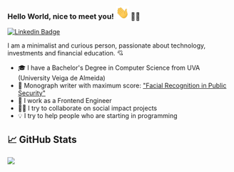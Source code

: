 ### Hello World, nice to meet you! <img src="https://raw.githubusercontent.com/thiagobonisoficial/thiagobonisoficial/master/wave.gif" width="30px"> 👨‍🚀

[![Linkedin Badge](https://img.shields.io/badge/-Thiago%20Saud-6633cc?style=flat-square&logo=Linkedin&logoColor=white&link=https://www.linkedin.com/in/thiagosaud)](https://www.linkedin.com/in/thiagosaud/)

I am a minimalist and curious person, passionate about technology, investments and financial education. :cupid:

- 🎓 I have a Bachelor's Degree in Computer Science from UVA (University Veiga de Almeida)
- 📜 Monograph writer with maximum score: ["Facial Recognition in Public Security"](https://github.com/thiagosaud/facerecognition-prototype)
- 💼 I work as a Frontend Engineer
- ✊🏽 I try to collaborate on social impact projects
- 💡 I try to help people who are starting in programming

## &#x1f4c8; GitHub Stats
<p>
  <img align="center" src="https://github-readme-stats.vercel.app/api/top-langs/?username=thiagosaud&layout=compact&theme=vue-dark" />
</p>
